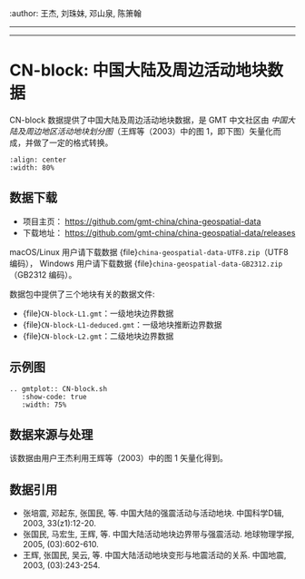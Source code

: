 :author: 王杰, 刘珠妹, 邓山泉, 陈箫翰

---


---

# CN-block: 中国大陆及周边活动地块数据

CN-block 数据提供了中国大陆及周边活动地块数据，是 GMT 中文社区由
*中国大陆及周边地区活动地块划分图*（王辉等（2003）中的图 1，即下图）矢量化而成，并做了一定的格式转换。

```{image} CN-block.jpg
:align: center
:width: 80%
```

## 数据下载

- 项目主页： <https://github.com/gmt-china/china-geospatial-data>
- 下载地址： <https://github.com/gmt-china/china-geospatial-data/releases>

macOS/Linux 用户请下载数据 {file}`china-geospatial-data-UTF8.zip`（UTF8 编码），
Windows 用户请下载数据 {file}`china-geospatial-data-GB2312.zip`（GB2312 编码）。

数据包中提供了三个地块有关的数据文件:

- {file}`CN-block-L1.gmt`：一级地块边界数据
- {file}`CN-block-L1-deduced.gmt`：一级地块推断边界数据
- {file}`CN-block-L2.gmt`：二级地块边界数据

## 示例图

```{eval-rst}
.. gmtplot:: CN-block.sh
   :show-code: true
   :width: 75%
```

## 数据来源与处理

该数据由用户王杰利用王辉等（2003）中的图 1 矢量化得到。

## 数据引用

- 张培震, 邓起东, 张国民, 等.
  中国大陆的强震活动与活动地块.
  中国科学D辑, 2003, 33(z1):12-20.
- 张国民, 马宏生, 王辉, 等.
  中国大陆活动地块边界带与强震活动.
  地球物理学报, 2005, (03):602-610.
- 王辉, 张国民, 吴云, 等.
  中国大陆活动地块变形与地震活动的关系.
  中国地震, 2003, (03):243-254.